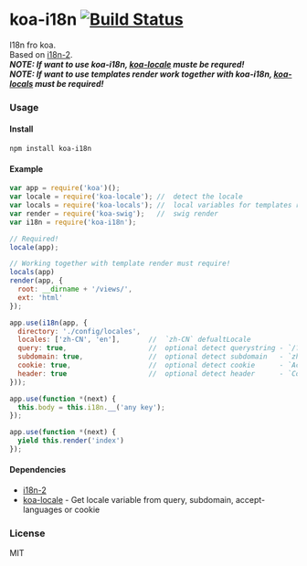 # koa-i18n [![Build Status](https://travis-ci.org/fundon/koa-i18n.svg)](https://travis-ci.org/fundon/koa-i18n)

  I18n fro koa.    
  Based on [i18n-2][].   
  ***NOTE: If want to use koa-i18n, [koa-locale][] muste be requred!***   
  ***NOTE: If want to use templates render work together with koa-i18n, [koa-locals][] must be required!***


### Usage

#### Install

```
npm install koa-i18n
```

#### Example

```js
var app = require('koa')();
var locale = require('koa-locale'); //  detect the locale
var locals = require('koa-locals'); //  local variables for templates render
var render = require('koa-swig');   //  swig render
var i18n = require('koa-i18n');

// Required! 
locale(app);

// Working together with template render must require!
locals(app)
render(app, {
  root: __dirname + '/views/',
  ext: 'html'
});

app.use(i18n(app, {
  directory: './config/locales',
  locales: ['zh-CN', 'en'],       //  `zh-CN` defualtLocale
  query: true,                    //  optional detect querystring - `/?lang=en-US`
  subdomain: true,                //  optional detect subdomain   - `zh-CN.koajs.com`
  cookie: true,                   //  optional detect cookie      - `Accept-Language: zh-CN,zh;q=0.5`
  header: true                    //  optional detect header      - `Cookie: lang=zh-TW`
}));

app.use(function *(next) {
  this.body = this.i18n.__('any key');
});

app.use(function *(next) {
  yield this.render('index')
});
```


#### Dependencies

* [i18n-2][]
* [koa-locale][] - Get locale variable from query, subdomain, accept-languages or cookie


### License

MIT


[i18n-2]: https://github.com/jeresig/i18n-node-2
[koa-locale]: https://github.com/fundon/koa-locale
[koa-locals]: https://github.com/fundon/koa-locals
